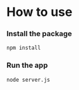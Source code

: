 # How to use

### Install the package

```
npm install
```

### Run the app

```
node server.js
```
